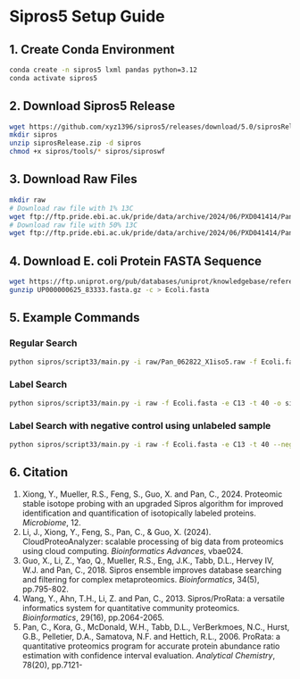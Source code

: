 # Sipros5 Setup Guide

## 1. Create Conda Environment

```bash
conda create -n sipros5 lxml pandas python=3.12
conda activate sipros5
```

## 2. Download Sipros5 Release

```bash
wget https://github.com/xyz1396/sipros5/releases/download/5.0/siprosRelease.zip
mkdir sipros
unzip siprosRelease.zip -d sipros
chmod +x sipros/tools/* sipros/siproswf
```

## 3. Download Raw Files

```bash
mkdir raw
# Download raw file with 1% 13C
wget ftp://ftp.pride.ebi.ac.uk/pride/data/archive/2024/06/PXD041414/Pan_062822_X1iso5.raw -P raw
# Download raw file with 50% 13C  
wget ftp://ftp.pride.ebi.ac.uk/pride/data/archive/2024/06/PXD041414/Pan_052322_X13.raw -P raw
```

## 4. Download E. coli Protein FASTA Sequence

```bash
wget https://ftp.uniprot.org/pub/databases/uniprot/knowledgebase/reference_proteomes/Bacteria/UP000000625/UP000000625_83333.fasta.gz
gunzip UP000000625_83333.fasta.gz -c > Ecoli.fasta
```

## 5. Example Commands

### Regular Search

```bash
python sipros/script33/main.py -i raw/Pan_062822_X1iso5.raw -f Ecoli.fasta -t 40 -o regular_output
```

### Label Search

```bash
python sipros/script33/main.py -i raw -f Ecoli.fasta -e C13 -t 40 -o sip_output
```

### Label Search with negative control using unlabeled sample

```bash
python sipros/script33/main.py -i raw -f Ecoli.fasta -e C13 -t 40 --negative_control Pan_062822_X1iso5 -o sip2_output
```

## 6. Citation

1. Xiong, Y., Mueller, R.S., Feng, S., Guo, X. and Pan, C., 2024. Proteomic stable isotope probing with an upgraded Sipros algorithm for improved identification and quantification of isotopically labeled proteins. *Microbiome*, 12.
2. Li, J., Xiong, Y., Feng, S., Pan, C., & Guo, X. (2024). CloudProteoAnalyzer: scalable processing of big data from proteomics using cloud computing. *Bioinformatics Advances*, vbae024.
3. Guo, X., Li, Z., Yao, Q., Mueller, R.S., Eng, J.K., Tabb, D.L., Hervey IV, W.J. and Pan, C., 2018. Sipros ensemble improves database searching and filtering for complex metaproteomics. *Bioinformatics*, 34(5), pp.795-802.
4. Wang, Y., Ahn, T.H., Li, Z. and Pan, C., 2013. Sipros/ProRata: a versatile informatics system for quantitative community proteomics. *Bioinformatics*, 29(16), pp.2064-2065.
5. Pan, C., Kora, G., McDonald, W.H., Tabb, D.L., VerBerkmoes, N.C., Hurst, G.B., Pelletier, D.A., Samatova, N.F. and Hettich, R.L., 2006. ProRata: a quantitative proteomics program for accurate protein abundance ratio estimation with confidence interval evaluation. *Analytical Chemistry*, 78(20), pp.7121-